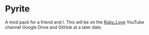 # Pyrite
A mod pack for a friend and I.
This will be on the [Ruby_Love](https://youtube.com/@ruby_loveyt) YouTube channel Google Drive and GitHub at a later date.
